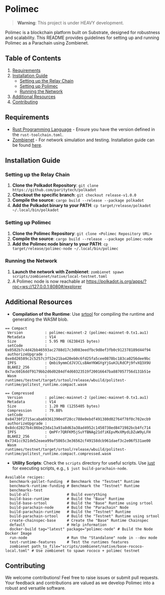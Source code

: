 # Polimec

> **Warning**: This project is under HEAVY development.

Polimec is a blockchain platform built on Substrate, designed for robustness and scalability. This README provides guidelines for setting up and running Polimec as a Parachain using Zombienet.

## Table of Contents
1. [Requirements](#requirements)
2. [Installation Guide](#installation-guide)
   - [Setting up the Relay Chain](#setting-up-the-relay-chain)
   - [Setting up Polimec](#setting-up-polimec)
   - [Running the Network](#running-the-network)
3. [Additional Resources](#additional-resources)
4. [Contributing](#contributing)

## Requirements

- [Rust Programming Language](https://rustup.rs/) - Ensure you have the version defined in the `rust-toolchain.toml`.
- [Zombienet](https://github.com/paritytech/zombienet) - For network simulation and testing. Installation guide can be found [here](https://paritytech.github.io/zombienet/install.html).

## Installation Guide

### Setting up the Relay Chain

1. **Clone the Polkadot Repository**: 
   `git clone https://github.com/paritytech/polkadot`
2. **Checkout the specific branch**: 
   `git checkout release-v1.0.0`
3. **Compile the source**: 
   `cargo build --release --package polkadot`
4. **Add the Polkadot binary to your PATH**: 
   `cp target/release/polkadot ~/.local/bin/polkadot`

### Setting up Polimec

1. **Clone the Polimec Repository**: 
   `git clone <Polimec Repository URL>`
2. **Compile the source**: 
   `cargo build --release --package polimec-node`
3. **Add the Polimec node binary to your PATH**: 
   `cp target/release/polimec-node ~/.local/bin/polimec`

### Running the Network

1. **Launch the network with Zombienet**:
   `zombienet spawn scripts/zombienet/native/local-testnet.toml`
2. A Polimec node is now reachable at https://polkadot.js.org/apps/?rpc=ws://127.0.0.1:8080#/explorer 

## Additional Resources

- **Compilation of the Runtime**: Use [srtool](https://github.com/paritytech/srtool) for compiling the runtime and generating the WASM blob.

```
== Compact
 Version          : polimec-mainnet-2 (polimec-mainnet-0.tx1.au1)
 Metadata         : V14
 Size             : 5.95 MB (6238415 bytes)
 setCode          : 0x0582b7c4d42bb46593ac2788d17c3d083eedfbc9d8ef3fb0c912378189d44f94
 authorizeUpgrade : 0xe8d26589c2c5257c3f52e21ba420eb0c6fd25fa5cee0878bc183ca0256dee9bc
 IPFS             : Qmbi9ymmCdJVJCLsBAmYKWGYgYjGuHJLRdCPj9fvXQ3X9U
 BLAKE2_256       : 0x7ac6016ddf9179bb2d6d0284df4d60323519f20016647ba887057756d131b51e
 Wasm             : runtimes/testnet/target/srtool/release/wbuild/politest-runtime/politest_runtime.compact.wasm

== Compressed
 Version          : polimec-mainnet-2 (polimec-mainnet-0.tx1.au1)
 Metadata         : V14
 Size             : 1.20 MB (1255405 bytes)
 Compression      : 79.88%
 setCode          : 0x84730f2715acaba69361390edf28cc788e0ebdf491380d02764f78f0c702ecb9
 authorizeUpgrade : 0x8dcd2827b4c86be23da13a93a8d63a38ad4952c1450738ed8471982bcb4fc714
 IPFS             : QmPFr7QRFKM5jSuYfBNAg21dfiKEpvMxXMydLDZuW9yLFH
 BLAKE2_256       : 0x7341cc921de52eaea99af5865c3e36562cf49158dcb961daef3c2e06f531ae00
 Wasm             : runtimes/testnet/target/srtool/release/wbuild/politest-runtime/politest_runtime.compact.compressed.wasm
```
- **Utility Scripts**: Check the `scripts` directory for useful scripts. Use [just](https://github.com/casey/just) for executing scripts, e.g., `$ just build-parachain-node`.

```
Available recipes:
  benchmark-pallet-funding  # Benchmark the "Testnet" Runtime
  benchmark-runtime-funding # Benchmark the "Testnet" Runtime
  benchmarks-test
  build-all                 # Build everything
  build-base-runtime        # Build the "Base" Runtime
  build-base-srtool         # Build the "Base" Runtime using srtool
  build-parachain-node      # Build the "Parachain" Node
  build-parachain-runtime   # Build the "Testnet" Runtime
  build-parachain-srtool    # Build the "Testnet" Runtime using srtool
  create-chainspec-base     # Create the "Base" Runtime Chainspec
  default                   # Help information
  docker-build tag="latest" package="polimec-node" # Build the Node Docker Image
  run-node                  # Run the "Standalone" node in --dev mode
  test-runtime-features     # Test the runtimes features
  zombienet path_to_file="scripts/zombienet/native/base-rococo-local.toml" # Use zombienet to spawn rococo + polimec testnet
```


## Contributing

We welcome contributions! Feel free to raise issues or submit pull requests. Your feedback and contributions are valued as we develop Polimec into a robust and versatile software.

